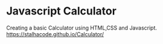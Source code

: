 # Javascript Calculator
Creating a basic Calculator using HTML,CSS and Javascript.
https://stalhacode.github.io/Calculator/
